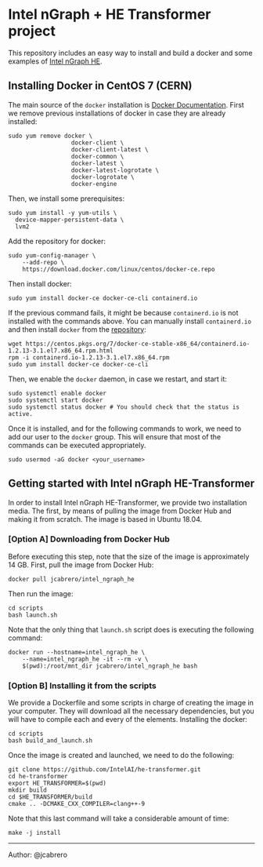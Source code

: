 # Intel nGraph + HE Transformer project
This repository includes an easy way to install and build a docker and some examples of [Intel nGraph HE](https://github.com/IntelAI/he-transformer).


## Installing Docker in CentOS 7 (CERN)
The main source of the `docker` installation is [Docker Documentation](https://docs.docker.com/install/linux/docker-ce/centos/).
First we remove previous installations of docker in case they are already installed:
```
sudo yum remove docker \
                  docker-client \
                  docker-client-latest \
                  docker-common \
                  docker-latest \
                  docker-latest-logrotate \
                  docker-logrotate \
                  docker-engine
```
Then, we install some prerequisites:
```
sudo yum install -y yum-utils \
  device-mapper-persistent-data \
  lvm2
```
Add the repository for docker:
```
sudo yum-config-manager \
    --add-repo \
    https://download.docker.com/linux/centos/docker-ce.repo
```
Then install docker:
```
sudo yum install docker-ce docker-ce-cli containerd.io
```
If the previous command fails, it might be because `containerd.io` is not installed with the commands above. You can manually install `containerd.io` and then install `docker` from the [repository](https://centos.pkgs.org/7/docker-ce-stable-x86_64/containerd.io-1.2.13-3.1.el7.x86_64.rpm.html):
```
wget https://centos.pkgs.org/7/docker-ce-stable-x86_64/containerd.io-1.2.13-3.1.el7.x86_64.rpm.html
rpm -i containerd.io-1.2.13-3.1.el7.x86_64.rpm
sudo yum install docker-ce docker-ce-cli
```
Then, we enable the `docker` daemon, in case we restart, and start it:
```
sudo systemctl enable docker
sudo systemctl start docker
sudo systemctl status docker # You should check that the status is active.
```
Once it is installed, and for the following commands to work, we need to add our user to the `docker` group. This will ensure that most of the commands can be executed appropriately.
```
sudo usermod -aG docker <your_username>
```

## Getting started with Intel nGraph HE-Transformer
In order to install Intel nGraph HE-Transformer, we provide two installation media. The first, by means of pulling the image from Docker Hub and making it from scratch. The image is based in Ubuntu 18.04.

###  [Option A] Downloading from Docker Hub
Before executing this step, note that the size of the image is approximately 14 GB.
First, pull the image from Docker Hub:
```
docker pull jcabrero/intel_ngraph_he
```
Then run the image:
```
cd scripts
bash launch.sh
```
Note that the only thing that `launch.sh` script does is executing the following command:
```
docker run --hostname=intel_ngraph_he \
	--name=intel_ngraph_he -it --rm -v \
	$(pwd):/root/mnt_dir jcabrero/intel_ngraph_he bash
```

### [Option B] Installing it from the scripts
We provide a Dockerfile and some scripts in charge of creating the image in your computer. They will download all the necessary dependencies, but you will have to compile each and every of the elements.
Installing the docker:
```
cd scripts
bash build_and_launch.sh
```
Once the image is created and launched, we need to do the following:
```
git clone https://github.com/IntelAI/he-transformer.git
cd he-transformer
export HE_TRANSFORMER=$(pwd)
mkdir build
cd $HE_TRANSFORMER/build
cmake .. -DCMAKE_CXX_COMPILER=clang++-9
```
Note that this last command will take a considerable amount of time:
```
make -j install
```
___
Author: @jcabrero

